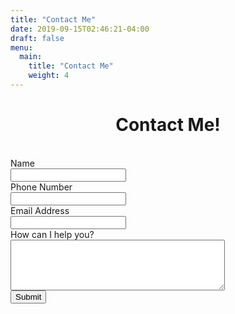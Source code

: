```yaml
---
title: "Contact Me"
date: 2019-09-15T02:46:21-04:00
draft: false
menu:
  main:
    title: "Contact Me"
    weight: 4
---
```

<div align="center"><h1>Contact Me!</h1></div>
<br />
<form name="contact" method="POST" data-netlify="true">
  <div class="form-group row">
    <label for="name" class="col-4 col-form-label">Name</label> 
    <div class="col-8">
      <div class="input-group">
        <div class="input-group-prepend">
          <div class="input-group-text">
            <i class="fa fa-address-card"></i>
          </div>
        </div> 
        <input id="name" name="name" type="text" class="form-control" required="required">
      </div>
    </div>
  </div>
  <div class="form-group row">
    <label for="phone" class="col-4 col-form-label">Phone Number</label> 
    <div class="col-8">
      <div class="input-group">
        <div class="input-group-prepend">
          <div class="input-group-text">
            <i class="fa fa-phone"></i>
          </div>
        </div> 
        <input id="phone" name="phone" type="text" class="form-control" required="required">
      </div>
    </div>
  </div>
  <div class="form-group row">
    <label for="email" class="col-4 col-form-label">Email Address</label> 
    <div class="col-8">
      <div class="input-group">
        <div class="input-group-prepend">
          <div class="input-group-text">
            <i class="fa fa-at"></i>
          </div>
        </div> 
        <input id="email" name="email" type="text" class="form-control" required="required">
      </div>
    </div>
  </div>
  <div class="form-group row">
    <label for="message" class="col-4 col-form-label">How can I help you?</label> 
    <div class="col-8">
      <textarea id="message" name="message" cols="40" rows="5" class="form-control" required="required"></textarea>
    </div>
  </div> 
  <div class="form-group row">
    <div class="offset-4 col-8">
      <button name="submit" type="submit" class="btn btn-primary">Submit</button>
    </div>
  </div>
</form>